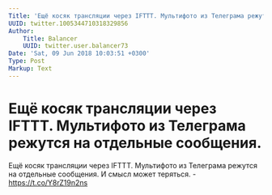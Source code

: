 ```yaml
---
Title: 'Ещё косяк трансляции через IFTTT. Мультифото из Телеграма режутся на отдельные сообщения.'
UUID: twitter.1005344710318329856
Author:
    Title: Balancer
    UUID: twitter.user.balancer73
Date: 'Sat, 09 Jun 2018 10:03:51 +0300'
Type: Post
Markup: Text
---
```


# Ещё косяк трансляции через IFTTT. Мультифото из Телеграма режутся на отдельные сообщения.

Ещё косяк трансляции через IFTTT. Мультифото из Телеграма
режутся на отдельные сообщения. И смысл может теряться. -
https://t.co/Y8rZ19n2ns